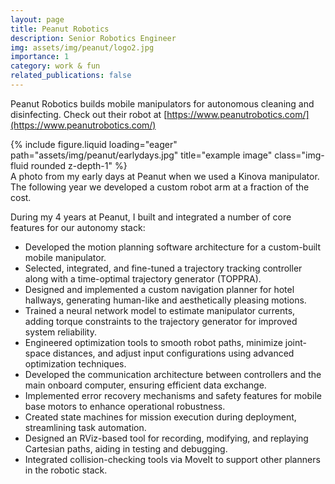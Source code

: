 ```yaml
---
layout: page
title: Peanut Robotics
description: Senior Robotics Engineer
img: assets/img/peanut/logo2.jpg
importance: 1
category: work & fun
related_publications: false
---
```


Peanut Robotics builds mobile manipulators for autonomous cleaning and disinfecting. Check out their robot at [https://www.peanutrobotics.com/](https://www.peanutrobotics.com/)

<div class="row">
    <div class="col-sm mt-3 mt-md-0">
        {% include figure.liquid loading="eager" path="assets/img/peanut/earlydays.jpg" title="example image" class="img-fluid rounded z-depth-1" %}
    </div>
</div>
<div class="caption">
    A photo from my early days at Peanut when we used a Kinova manipulator. The following year we developed a custom robot arm at a fraction of the cost.
</div>


During my 4 years at Peanut, I built and integrated a number of core features for our autonomy stack:

- Developed the motion planning software architecture for a custom-built mobile manipulator.
- Selected, integrated, and fine-tuned a trajectory tracking controller along with a time-optimal trajectory generator (TOPPRA).
- Designed and implemented a custom navigation planner for hotel hallways, generating human-like and aesthetically pleasing motions.
- Trained a neural network model to estimate manipulator currents, adding torque constraints to the trajectory generator for improved system reliability.
- Engineered optimization tools to smooth robot paths, minimize joint-space distances, and adjust input configurations using advanced optimization techniques.
- Developed the communication architecture between controllers and the main onboard computer, ensuring efficient data exchange.
- Implemented error recovery mechanisms and safety features for mobile base motors to enhance operational robustness.
- Created state machines for mission execution during deployment, streamlining task automation.
- Designed an RViz-based tool for recording, modifying, and replaying Cartesian paths, aiding in testing and debugging.
- Integrated collision-checking tools via MoveIt to support other planners in the robotic stack.